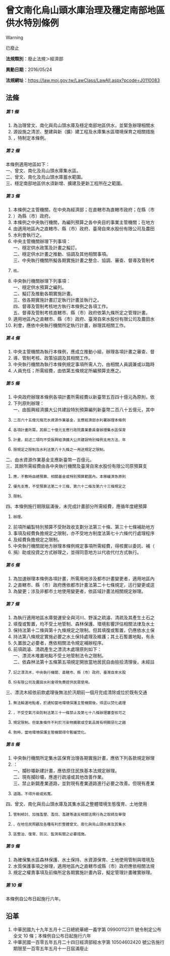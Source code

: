 # 曾文南化烏山頭水庫治理及穩定南部地區供水特別條例


> [!WARNING]
> 已廢止


**法規類別**：廢止法規＞經濟部

**異動日期**：2016/05/24  

**法規網址**：https://law.moj.gov.tw/LawClass/LawAll.aspx?pcode=J0110083



## 法條
##### 第 1 條
1. 為治理曾文、南化與烏山頭水庫及穩定南部地區供水，並緊急辦理相關水
1. 源設施之清淤、整建與新（擴）建工程及水庫集水區環境保育之相關措施
1. ，特制定本條例。

##### 第 2 條
本條例適用地區如下：  
一、曾文、南化及烏山頭水庫集水區。  
二、曾文、南化及烏山頭水庫蓄水範圍。  
三、穩定南部地區供水須新增、擴建及更新工程所在之範圍。

##### 第 3 條
1. 本條例之主管機關，在中央為經濟部；在直轄市為直轄市政府；在縣（市
1. ）為縣（市）政府。
1. 本條例之中央執行機關，為編列預算之各中央目的事業主管機關；在地方
1. 由適用地區內之直轄市、縣（市）政府、臺灣自來水股份有限公司及農田
1. 水利會執行之。
1. 中央主管機關辦理下列事項：  
一、穩定供水政策及計畫之擬訂。  
二、穩定供水計畫之推動、協調及其他相關事項。  
三、中央執行機關所擬各期實施計畫之整合、協調、審查、督導及管制考
1.     核。
1. 中央執行機關辦理下列事項：  
一、穩定供水預算之編列。  
二、擬訂及推動各期實施計畫。  
三、依各期實施計畫訂定執行計畫並執行之。  
四、督導及管制考核地方執行本條例之各項工作。  
五、督導及管制考核直轄市、縣（市）政府依第九條所定之管理計畫。
1. 適用地區內之直轄市、縣（市）政府、臺灣自來水股份有限公司及農田水
1. 利會，應依中央執行機關所定執行計畫，辦理其相關工作。

##### 第 4 條
1. 中央主管機關為執行本條例，應成立推動小組，辦理各項計畫之審查、督
1. 導、管制考核、政策協調及其相關工作。
1. 中央執行機關為執行本條例規定事項所需人力，由相關人員調兼或以臨時
1. 人員充任；所需經費，由依第五條規定所編預算支應之。

##### 第 5 條
1. 中央政府辦理本條例各項計畫所需經費以新臺幣五百四十億元為原則，依
1. 下列原則辦理：  
一、由振興經濟擴大公共建設特別預算編列新臺幣二百八十五億元，其中
1.     二百六十五億元撥充水資源作業基金，支應經濟部水利署辦理本條例
1.     各項計畫所需，其餘二十億元支應行政院農業委員會辦理集水區保育
1.     計畫，前述二項均不受振興經濟擴大公共建設特別條例支用方法、年
1.     限規定之限制及水利法第八十九條之一用途規定之限制。  
二、由水資源作業基金支應新臺幣一百億元。  
三、其餘所需經費由各中央執行機關及臺灣自來水股份有限公司原預算支
1.     應，不敷時由總預算、相關基金或特別預算範圍內，本移緩濟急原則
1.     優先支應，不受預算法第二十三條、第六十二條及第六十三條規定之
1.     限制。  
四、本條例施行期限屆滿後，未完成計畫部分所需經費，應循年度總預算
1.     辦理。
1. 前項所編製特別預算不受財政收支劃分法第三十條、第三十七條補助地方
1. 事項及經費負擔規定之限制，亦不受地方制度法第七十六條代行處理程序
1. 及經費負擔規定之限制。
1. 中央執行機關就地方辦理本條例規定事項所需經費，得核實以委託、補（
1. 捐）助或投資之方式辦理之，並得同意地方以代收代付方式執行。

##### 第 6 條
1. 為加速辦理本條例各項計畫，所需用地涉及都市計畫變更者，適用地區內
1. 之直轄市、縣（市）政府應依都市計畫法第二十七條規定，迅行變更或逕
1. 為變更；涉及非都市土地使用變更者，依區域計畫法相關規定辦理。

##### 第 7 條
1. 為執行適用地區水庫營運安全與河川、野溪之疏濬、清疏及其產生土石之
1. 填復或暫置，均不受土地管制、森林保護、環境影響評估相關法律及水土
1. 保持法第十二條與第十九條規定之限制。但其填復或暫置，仍應依水土保
1. 持法第八條規定實施必要之水土保持處理及維護；其土石暫置地點，有永
1. 久置放之必要者，應依相關法令規定補辦程序。
1. 前項疏濬、清疏產生之漂流木處理原則如下：  
一、漂流木堆置地點不受土地管制法令之限制。  
二、依森林法第十五條第五項規定開放當地居民自由撿拾清理後，未經註
1.     記之漂流木，中央執行機關、直轄市、縣（市）政府、臺灣自來水股
1.     份有限公司及農田水利會得免費提供民眾使用。  
三、漂流木經依前款處理後無法於汛期前一個月完成清除或位於既有交通
1.     無法輸運地點者，於通知當地環境保護主管機關後，得逕以焚化處理
1.     ，不受空氣污染防制法第三十一條禁止及第七十八條辦理審查核可之
1.     規定限制。但氣象條件不利於污染物擴散或空氣品質有明顯惡化之趨
1.     勢時，當地環境保護主管機關得令暫緩焚化。

##### 第 8 條
1. 中央執行機關所定集水區保育治理各期實施計畫，應依下列各款規定辦理
1. ：  
一、攔砂壩新建計畫，應依原住民族基本法規定辦理。  
二、現有攔砂壩，應進行疏濬或其他改善作業。  
三、禁止新闢產業道路，並對現有產業道路進行必要之改善。但現有產業
1.     道路，不得升級或拓寬。  
四、曾文、南化與烏山頭水庫及其集水區之整體環境生態復育、土地使用
1.     管制檢討、加強濫墾、濫伐、濫建等違反相關法規行為之取締及舉發
1.     、在地住民照顧及各種有利於整體曾文、南化與烏山頭水庫及其集水
1.     區整治、復育、防災、監測有關之必要措施。

##### 第 9 條
1. 為確保集水區森林保護、水土保持、水資源保育、土地使用管制與環境及
1. 水質保護事項之辦理，適用地區內之直轄市或縣（市）政府應依相關法規
1. 規定之權責事項及前條所定各期實施計畫內容，擬定管理計畫確實辦理。

##### 第 10 條
本條例自公布日起施行六年。

## 沿革
1. 中華民國九十九年五月十二日總統華總一義字第 09900112311  號令制定公布全文 10 條；本條例自公布日起施行六年
1. 中華民國一百零五年五月二十四日經濟部經水字第 10504602420  號公告施行期限至一百零五年五月十一日屆滿廢止
